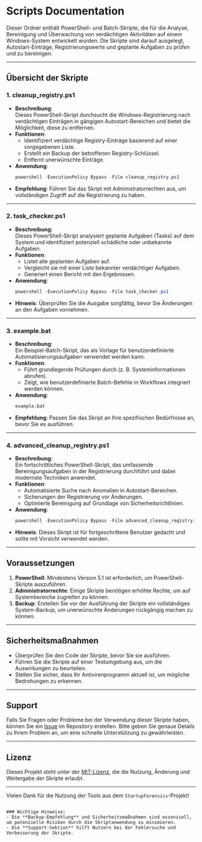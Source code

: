 # Scripts Documentation

Dieser Ordner enthält PowerShell- und Batch-Skripte, die für die Analyse, Bereinigung und Überwachung von verdächtigen Aktivitäten auf einem Windows-System entwickelt wurden. Die Skripte sind darauf ausgelegt, Autostart-Einträge, Registrierungswerte und geplante Aufgaben zu prüfen und zu bereinigen.

---

## Übersicht der Skripte

### 1. **cleanup_registry.ps1**
- **Beschreibung**:  
  Dieses PowerShell-Skript durchsucht die Windows-Registrierung nach verdächtigen Einträgen in gängigen Autostart-Bereichen und bietet die Möglichkeit, diese zu entfernen.
- **Funktionen**:
  - Identifiziert verdächtige Registry-Einträge basierend auf einer vorgegebenen Liste.
  - Erstellt ein Backup der betroffenen Registry-Schlüssel.
  - Entfernt unerwünschte Einträge.
- **Anwendung**:
  ```powershell
  powershell -ExecutionPolicy Bypass -File cleanup_registry.ps1
  ```
- **Empfehlung**: Führen Sie das Skript mit Administratorrechten aus, um vollständigen Zugriff auf die Registrierung zu haben.

---

### 2. **task_checker.ps1**
- **Beschreibung**:  
  Dieses PowerShell-Skript analysiert geplante Aufgaben (Tasks) auf dem System und identifiziert potenziell schädliche oder unbekannte Aufgaben.
- **Funktionen**:
  - Listet alle geplanten Aufgaben auf.
  - Vergleicht sie mit einer Liste bekannter verdächtiger Aufgaben.
  - Generiert einen Bericht mit den Ergebnissen.
- **Anwendung**:
  ```powershell
  powershell -ExecutionPolicy Bypass -File task_checker.ps1
  ```
- **Hinweis**: Überprüfen Sie die Ausgabe sorgfältig, bevor Sie Änderungen an den Aufgaben vornehmen.

---

### 3. **example.bat**
- **Beschreibung**:  
  Ein Beispiel-Batch-Skript, das als Vorlage für benutzerdefinierte Automatisierungsaufgaben verwendet werden kann.
- **Funktionen**:
  - Führt grundlegende Prüfungen durch (z. B. Systeminformationen abrufen).
  - Zeigt, wie benutzerdefinierte Batch-Befehle in Workflows integriert werden können.
- **Anwendung**:
  ```cmd
  example.bat
  ```
- **Empfehlung**: Passen Sie das Skript an Ihre spezifischen Bedürfnisse an, bevor Sie es ausführen.

---

### 4. **advanced_cleanup_registry.ps1**
- **Beschreibung**:  
  Ein fortschrittliches PowerShell-Skript, das umfassende Bereinigungsaufgaben in der Registrierung durchführt und dabei modernste Techniken anwendet.
- **Funktionen**:
  - Automatisierte Suche nach Anomalien in Autostart-Bereichen.
  - Sicherungen der Registrierung vor Änderungen.
  - Optimierte Bereinigung auf Grundlage von Sicherheitsrichtlinien.
- **Anwendung**:
  ```powershell
  powershell -ExecutionPolicy Bypass -File advanced_cleanup_registry.ps1
  ```
- **Hinweis**: Dieses Skript ist für fortgeschrittene Benutzer gedacht und sollte mit Vorsicht verwendet werden.

---

## Voraussetzungen
1. **PowerShell**: Mindestens Version 5.1 ist erforderlich, um PowerShell-Skripte auszuführen.
2. **Administratorrechte**: Einige Skripte benötigen erhöhte Rechte, um auf Systembereiche zugreifen zu können.
3. **Backup**: Erstellen Sie vor der Ausführung der Skripte ein vollständiges System-Backup, um unerwünschte Änderungen rückgängig machen zu können.

---

## Sicherheitsmaßnahmen
- Überprüfen Sie den Code der Skripte, bevor Sie sie ausführen.
- Führen Sie die Skripte auf einer Testumgebung aus, um die Auswirkungen zu beurteilen.
- Stellen Sie sicher, dass Ihr Antivirenprogramm aktuell ist, um mögliche Bedrohungen zu erkennen.

---

## Support
Falls Sie Fragen oder Probleme bei der Verwendung dieser Skripte haben, können Sie ein [Issue](https://github.com/) im Repository erstellen. Bitte geben Sie genaue Details zu Ihrem Problem an, um eine schnelle Unterstützung zu gewährleisten.

---

## Lizenz
Dieses Projekt steht unter der [MIT-Lizenz](../LICENSE), die die Nutzung, Änderung und Weitergabe der Skripte erlaubt.

---

Vielen Dank für die Nutzung der Tools aus dem `StartupForensics`-Projekt!
```

### Wichtige Hinweise:
- Die **Backup-Empfehlung** und Sicherheitsmaßnahmen sind essenziell, um potenzielle Risiken durch die Skriptanwendung zu minimieren.
- Die **Support-Sektion** hilft Nutzern bei der Fehlersuche und Verbesserung der Skripte.
